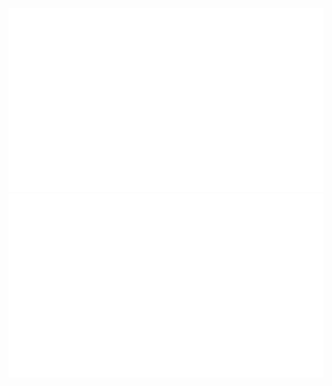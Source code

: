 ![](https://github.com/kore4n/github-stats/blob/master/generated/overview.svg)
![](https://github.com/kore4n/github-stats/blob/master/generated/languages.svg)
